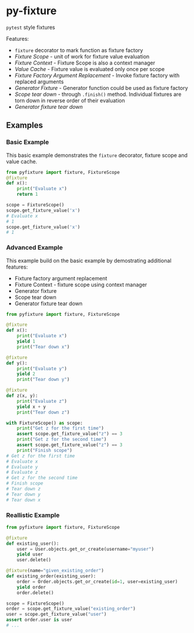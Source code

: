 # py-fixture
`pytest` style fixtures

Features:

* `fixture` decorator to mark function as fixture factory
* *Fixture Scope* - unit of work for fixture value evaluation
* *Fixture Context* - Fixture Scope is also a context manager
* *Value Cache* - Fixture value is evaluated only once per scope
* *Fixture Factory Argument Replacement* - Invoke fixture factory with replaced arguments
* *Generator Fixture* - Generator function could be used as fixture factory
* *Scope tear down* - through `.finish()` method. Individual fixtures are torn down in reverse order of their evaluation
* *Generator fixture tear down*

## Examples

### Basic Example

This basic example demonstrates the `fixture` decorator, fixture scope and value cache.

```python
from pyfixture import fixture, FixtureScope
@fixture
def x():
    print("Evaluate x")
    return 1

scope = FixtureScope()
scope.get_fixture_value('x')
# Evaluate x
# 1
scope.get_fixture_value('x')
# 1
```

### Advanced Example

This example build on the basic example by demostrating additional features:

* Fixture factory argument replacement
* Fixture Context - fixture scope using context manager
* Generator fixture
* Scope tear down
* Generator fixture tear down

```python
from pyfixture import fixture, FixtureScope

@fixture
def x():
    print("Evaluate x")
    yield 1
    print("Tear down x")

@fixture
def y():
    print("Evaluate y")
    yield 2
    print("Tear down y")

@fixture
def z(x, y):
    print("Evaluate z")
    yield x + y
    print("Tear down z")

with FixtureScope() as scope:
    print("Get z for the first time")
    assert scope.get_fixture_value("z") == 3
    print("Get z for the second time")
    assert scope.get_fixture_value("z") == 3
    print("Finish scope")
# Get z for the first time
# Evaluate x
# Evaluate y
# Evaluate z
# Get z for the second time
# Finish scope
# Tear down z
# Tear down y
# Tear down x
```

### Reallistic Example

```python
from pyfixture import fixture, FixtureScope

@fixture
def existing_user():
    user = User.objects.get_or_create(username="myuser")
    yield user
    user.delete()

@fixture(name="given_existing_order")
def existing_order(existing_user):
    order = Order.objects.get_or_create(id=1, user=existing_user)
    yield order
    order.delete()

scope = FixtureScope()
order = scope.get_fixture_value("existing_order")
user = scope.get_fixture_value("user")
assert order.user is user
# ...

```
